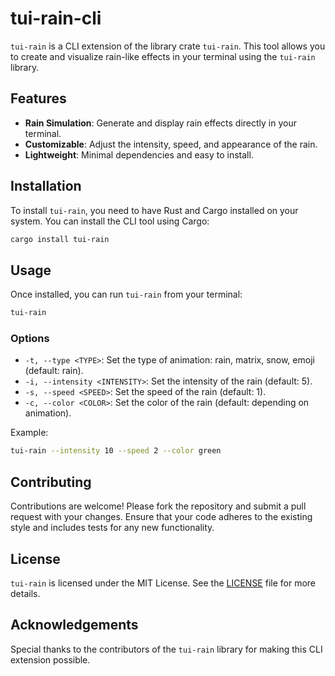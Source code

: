 # tui-rain-cli

`tui-rain` is a CLI extension of the library crate `tui-rain`. This tool allows you to create and visualize rain-like effects in your terminal using the `tui-rain` library.

## Features

- **Rain Simulation**: Generate and display rain effects directly in your terminal.
- **Customizable**: Adjust the intensity, speed, and appearance of the rain.
- **Lightweight**: Minimal dependencies and easy to install.

## Installation

To install `tui-rain`, you need to have Rust and Cargo installed on your system. You can install the CLI tool using Cargo:

```sh
cargo install tui-rain
```

## Usage

Once installed, you can run `tui-rain` from your terminal:

```sh
tui-rain
```

### Options

- `-t, --type <TYPE>`: Set the type of animation: rain, matrix, snow, emoji (default: rain).
- `-i, --intensity <INTENSITY>`: Set the intensity of the rain (default: 5).
- `-s, --speed <SPEED>`: Set the speed of the rain (default: 1).
- `-c, --color <COLOR>`: Set the color of the rain (default: depending on animation).

Example:

```sh
tui-rain --intensity 10 --speed 2 --color green
```

## Contributing

Contributions are welcome! Please fork the repository and submit a pull request with your changes. Ensure that your code adheres to the existing style and includes tests for any new functionality.

## License

`tui-rain` is licensed under the MIT License. See the [LICENSE](LICENSE) file for more details.

## Acknowledgements

Special thanks to the contributors of the `tui-rain` library for making this CLI extension possible.
